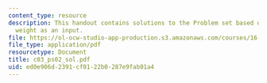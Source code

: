 ```yaml
---
content_type: resource
description: This handout contains solutions to the Problem set based on the user
  weight as an input.
file: https://ol-ocw-studio-app-production.s3.amazonaws.com/courses/16-01-unified-engineering-i-ii-iii-iv-fall-2005-spring-2006/ed0e906d2391cf0122b0287e9fab01a4_c03_ps02_sol.pdf
file_type: application/pdf
resourcetype: Document
title: c03_ps02_sol.pdf
uid: ed0e906d-2391-cf01-22b0-287e9fab01a4
---
```

